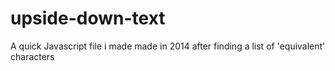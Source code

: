 # upside-down-text

A quick Javascript file i made made in 2014 after finding a list of 'equivalent' characters
